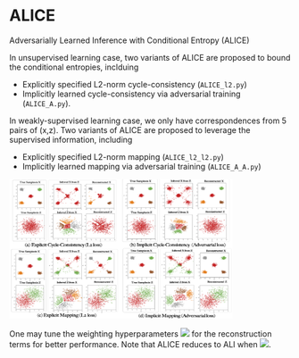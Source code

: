 # ALICE
Adversarially Learned Inference with Conditional Entropy (ALICE)

In unsupervised learning case, two variants of ALICE are proposed to bound the conditional entropies, inclduing 

- Explicitly specified L2-norm cycle-consistency (`ALICE_l2.py`) 
- Implicitly learned cycle-consistency via adversarial training (`ALICE_A.py`).

In weakly-supervised learning case, we only have correspondences from 5 pairs of (x,z). Two variants of ALICE are proposed to leverage the supervised information, including 

- Explicitly specified L2-norm mapping  (`ALICE_l2_l2.py`) 
- Implicitly learned mapping via adversarial training (`ALICE_A_A.py`) 

 
 <img src="/toy_data/results/toy_data_results.png" data-canonical-src="/toy_data/results/toy_data_results.png" width="400" height="250" />
 
    
One may tune the weighting hyperparameters <img src="https://latex.codecogs.com/gif.latex?$\lambda$" /> for the reconstruction terms for better performance. Note that ALICE reduces to ALI when <img src="https://latex.codecogs.com/gif.latex?$\lambda=0$" />.
